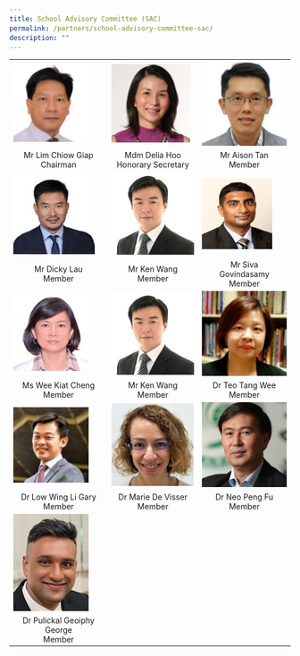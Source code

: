 ```yaml
---
title: School Advisory Committee (SAC)
permalink: /partners/school-advisory-committee-sac/
description: ""
---
```

<table cellspacing="1" cellpadding="1">
<tbody>
<tr>
<td><img style="width: 85%;" src="/images/SAC/Mr%20Lim%20Chiow%20Giap%20Chairman.jpg" /></td>
<td><img style="width: 95%;" src="/images/SAC/Mdm%20Hoo%20Honorary%20Secretary.jpg" /></td>
<td><img style="width: 600%;" src="/images/SAC/Mr%20Tan%20Kian%20Shen%20Aison.jpg" /></td>
</tr>
<tr>
<td style="text-align: center;">Mr Lim Chiow Giap<br />Chairman</td>
<td style="text-align: center;">Mdm Delia Hoo<br /> Honorary Secretary</td>
<td style="text-align: center;">Mr Aison Tan<br />Member</td>
</tr>
<tr>
<td><img style="width: 90%;" src="/images/15b%20Lau%20Yan%20Hong.jpg" /></td>
<td><img style="width: 100%;" src="/images/SAC/Mr%20Ken%20Wang.jpg" /></td>
<td><img style="width: 83%;" src="/images/SAC/Mr%20Siva%20Govindasamy.jpg" /></td>
</tr>
<tr>
<td style="text-align: center;">Mr Dicky Lau<br />Member</td>
<td style="text-align: center;">Mr Ken Wang<br />Member</td>
<td style="text-align: center;">Mr Siva <br>Govindasamy<br />Member</td>
</tr>
<tr>
<td><img style="width: 83%;" src="/images/12a%20Wee%20Kiat%20Cheng.jpg" /></td>
<td><img src="/images/9a%20Ken%20Wang.jpg" /></td>
<td><img src="/images/Dr%20Teo%20Tang%20Wee%20.jpg" /></td>
</tr>
<tr>
<td style="text-align: center;">Ms Wee Kiat Cheng<br />Member</td>
<td style="text-align: center;">Mr Ken Wang<br />Member</td>
<td style="text-align: center;">Dr Teo Tang Wee<br />Member</td>
</tr>
<tr>
<td><img style="width: 83%;" src="/images/Dr%20Low%20Wing%20Li%20Gary.jpg" /></td>
<td><img src="/images/Dr%20Marie%20De%20Visser.jpg" /></td>
<td><img src="/images/Dr%20Neo%20Peng%20Fu%20V21.jpg" /></td>
</tr>
<tr>
<td style="text-align: center;">Dr Low Wing Li Gary<br />Member</td>
<td style="text-align: center;">Dr Marie De Visser<br />Member</td>
<td style="text-align: center;">Dr Neo Peng Fu<br />Member</td>
</tr>
<tr>
<td><img style="width: 83%;" src="/images/Dr%20Geoiphy.jpg" /></td>
</tr>
<tr>
<td style="text-align: center;">Dr Pulickal Geoiphy George<br />Member</td>
</tr>
</tbody>
</table>